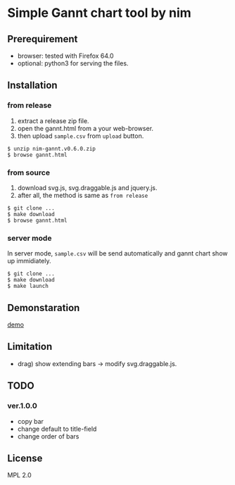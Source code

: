 Simple Gannt chart tool by nim
====================================

Prerequirement
---------------------
- browser: tested with Firefox 64.0
- optional: python3 for serving the files.


Installation
---------------------
### from release
1. extract a release zip file.
2. open the gannt.html from a your web-browser.
3. then upload `sample.csv` from `upload` button.

```shell
$ unzip nim-gannt.v0.6.0.zip
$ browse gannt.html
```

### from source
1. download svg.js, svg.draggable.js and jquery.js.
2. after all, the method is same as `from release`

```shell
$ git clone ...
$ make download
$ browse gannt.html
```

### server mode
In server mode, `sample.csv` will be send automatically
and gannt chart show up immidiately.

```shell
$ git clone ...
$ make download
$ make launch
```


Demonstaration
---------------------
[demo](http://kuri65536.github.com/nim-gannt/live.html?file=sample.csv)


Limitation
---------------------
- drag) show extending bars -> modify svg.draggable.js.


TODO
---------------------
### ver.1.0.0
- copy bar
- change default to title-field
- change order of bars


License
---------------------
MPL 2.0

<!-- vi: ft=markdown
  -->
